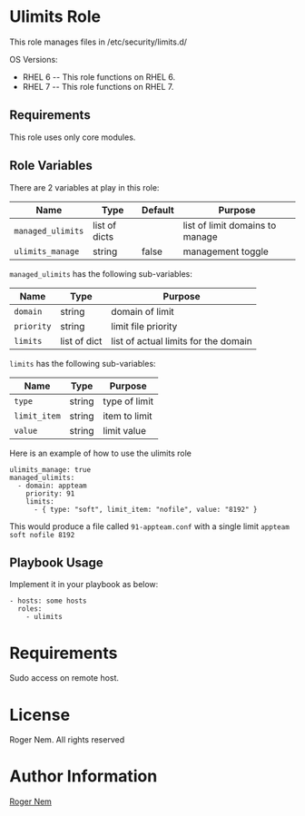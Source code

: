 Ulimits Role
=========

This role manages files in /etc/security/limits.d/

OS Versions:
- RHEL 6 -- This role functions on RHEL 6.
- RHEL 7 -- This role functions on RHEL 7.

Requirements
------------

This role uses only core modules.

Role Variables
--------------

There are 2 variables at play in this role:

Name               | Type           | Default | Purpose
-------------------|----------------|---------|-----------
`managed_ulimits`  | list of dicts  |         | list of limit domains to manage
`ulimits_manage`   | string         | false   | management toggle

`managed_ulimits` has the following sub-variables:

Name        | Type           | Purpose
------------|----------------|-------------------
`domain`    | string         | domain of limit
`priority`  | string         | limit file priority
`limits`    | list of dict   | list of actual limits for the domain

`limits` has the following sub-variables:

Name        | Type           | Purpose
------------|----------------|-------------------
`type`      | string         | type of limit
`limit_item`| string         | item to limit
`value`     | string         | limit value

Here is an example of how to use the ulimits role

```
ulimits_manage: true
managed_ulimits:
  - domain: appteam
    priority: 91
    limits:
      - { type: "soft", limit_item: "nofile", value: "8192" }
```

This would produce a file called `91-appteam.conf` with a single limit `appteam soft nofile 8192`

Playbook Usage
----------------

Implement it in your playbook as below:

    - hosts: some hosts
      roles:
        - ulimits


# Requirements

Sudo access on remote host.

# License

Roger Nem. All rights reserved

# Author Information

[Roger Nem](https://www.linkedin.com/in/rogertn)